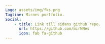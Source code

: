 ```yaml
---
Logo: assets/img/fks.png
Tagline: Mirnes portfolio.
Social:
    - title: Link till sidans github repo.
      url: https://github.com/mirNNes
      icon: fab fa-github
---
```

